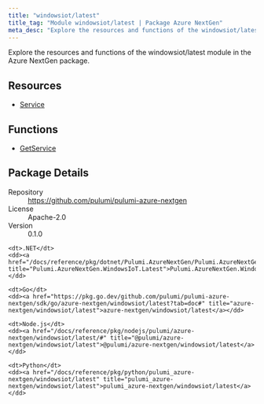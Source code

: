```yaml
---
title: "windowsiot/latest"
title_tag: "Module windowsiot/latest | Package Azure NextGen"
meta_desc: "Explore the resources and functions of the windowsiot/latest module in the Azure NextGen package."
---
```


<!-- WARNING: this file was generated by Pulumi Docs Generator. -->
<!-- Do not edit by hand unless you're certain you know what you are doing! -->

Explore the resources and functions of the windowsiot/latest module in the Azure NextGen package.

<h2 id="resources">Resources</h2>
<ul class="api">
    <li><a href="service" title="Service"><span class="symbol resource"></span>Service</a></li>
</ul>

<h2 id="functions">Functions</h2>
<ul class="api">
    <li><a href="getservice" title="GetService"><span class="symbol function"></span>GetService</a></li>
</ul>

<h2 id="package-details">Package Details</h2>
<dl class="package-details">
	<dt>Repository</dt>
	<dd><a href="https://github.com/pulumi/pulumi-azure-nextgen">https://github.com/pulumi/pulumi-azure-nextgen</a></dd>
	<dt>License</dt>
	<dd>Apache-2.0</dd>
	<dt>Version</dt>
	<dd>0.1.0</dd>
</dl>



<dl class="tabular">

    <dt>.NET</dt>
    <dd><a href="/docs/reference/pkg/dotnet/Pulumi.AzureNextGen/Pulumi.AzureNextGen.WindowsIoT.Latest.html" title="Pulumi.AzureNextGen.WindowsIoT.Latest">Pulumi.AzureNextGen.WindowsIoT.Latest</a></dd>

    <dt>Go</dt>
    <dd><a href="https://pkg.go.dev/github.com/pulumi/pulumi-azure-nextgen/sdk/go/azure-nextgen/windowsiot/latest?tab=doc#" title="azure-nextgen/windowsiot/latest">azure-nextgen/windowsiot/latest</a></dd>

    <dt>Node.js</dt>
    <dd><a href="/docs/reference/pkg/nodejs/pulumi/azure-nextgen/windowsiot/latest/#" title="@pulumi/azure-nextgen/windowsiot/latest">@pulumi/azure-nextgen/windowsiot/latest</a></dd>

    <dt>Python</dt>
    <dd><a href="/docs/reference/pkg/python/pulumi_azure-nextgen/windowsiot/latest" title="pulumi_azure-nextgen/windowsiot/latest">pulumi_azure-nextgen/windowsiot/latest</a></dd>

</dl>


